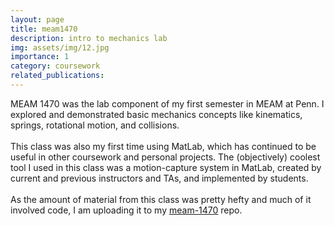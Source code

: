 ```yaml
---
layout: page
title: meam1470
description: intro to mechanics lab
img: assets/img/12.jpg
importance: 1
category: coursework
related_publications:
---
```


MEAM 1470 was the lab component of my first semester in MEAM at Penn. I explored and demonstrated basic mechanics concepts like kinematics, springs, rotational motion, and collisions.<br><br>
This class was also my first time using MatLab, which has continued to be useful in other coursework and personal projects. The (objectively) coolest tool I used in this class was a motion-capture system in MatLab, created by current and previous instructors and TAs, and implemented by students. <br><br>
As the amount of material from this class was pretty hefty and much of it involved code, I am uploading it to my [meam-1470](https://github.com/ashna-khemani/meam-1470) repo.
